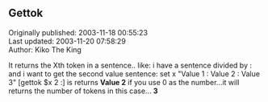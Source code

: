 ## Gettok  
Originally published: 2003-11-18 00:55:23  
Last updated: 2003-11-20 07:58:29  
Author: Kiko The King  
  
It returns the Xth token in a sentence..
like: i have a sentence divided by : and i want to get the second value
sentence:
set x "Value 1 : Value 2 : Value 3"
[gettok $x 2 :]
is returns <b>Value 2</b>
if you use 0 as the number...it will returns the number of tokens
in this case... <b>3</b>